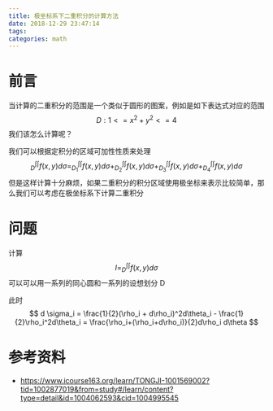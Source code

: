 ```yaml
---
title: 极坐标系下二重积分的计算方法
date: 2018-12-29 23:47:14
tags:
categories: math
---
```


# 前言

当计算的二重积分的范围是一个类似于圆形的图案，例如是如下表达式对应的范围
$$
D:1<=x^2+y^2<=4
$$
我们该怎么计算呢？

我们可以根据定积分的区域可加性性质来处理
$$
^{\int\int}_D f(x,y)d \sigma = ^{\int\int}_{D_1} f(x,y)d \sigma + ^{\int\int}_{D_2} f(x,y)d \sigma + ^{\int\int}_{D_3} f(x,y)d \sigma + ^{\int\int}_{D_4} f(x,y)d \sigma
$$
但是这样计算十分麻烦，如果二重积分的积分区域使用极坐标来表示比较简单，那么我们可以考虑在极坐标系下计算二重积分

# 问题

计算
$$
I=^{\int\int}_D f(x,y)d \sigma
$$
可以可以用一系列的同心圆和一系列的设想划分 D

此时
$$
d \sigma_i = \frac{1}{2}(\rho_i + d\rho_i)^2d\theta_i - \frac{1}{2}\rho_i^2d\theta_i = \frac{\rho_i+(\rho_i+d\rho_i)}{2}d\rho_i d\theta
$$






# 参考资料

- https://www.icourse163.org/learn/TONGJI-1001569002?tid=1002877019&from=study#/learn/content?type=detail&id=1004062593&cid=1004995545